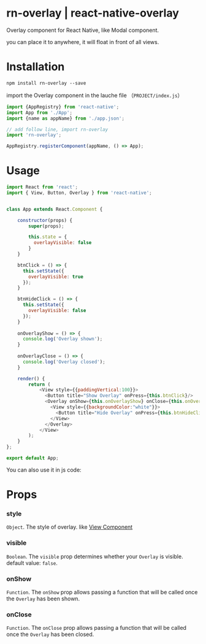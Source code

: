 # rn-overlay | react-native-overlay

Overlay component for React Native, like Modal component.

you can place it to anywhere, it will float in front of all views.

# Installation

`npm install rn-overlay --save`

import the Overlay component in the lauche file （`PROJECT/index.js`）

```js
import {AppRegistry} from 'react-native';
import App from './App';
import {name as appName} from './app.json';

// add follow line, import rn-overlay
import 'rn-overlay';

AppRegistry.registerComponent(appName, () => App);
```

# Usage

```js
import React from 'react';
import { View, Button, Overlay } from 'react-native';


class App extends React.Component {

    constructor(props) {
        super(props);

        this.state = {
          overlayVisible: false
        }
    }

    btnClick = () => {
      this.setState({
        overlayVisible: true
      });
    }

    btnHideClick = () => {
      this.setState({
        overlayVisible: false
      });
    }
    
    onOverlayShow = () => {
      console.log('Overlay shown');
    }
    
    onOverlayClose = () => {
      console.log('Overlay closed');
    }

    render() {
        return (
            <View style={{paddingVertical:100}}>
              <Button title="Show Overlay" onPress={this.btnClick}/>
              <Overlay onShow={this.onOverlayShow} onClose={this.onOverlayClose} visible={this.state.overlayVisible} style={{paddingTop:280}}>
                <View style={{backgroundColor:"white"}}>
                  <Button title="Hide Overlay" onPress={this.btnHideClick}/>
                </View>
              </Overlay>
            </View>
        );
    }
};

export default App;
```

You can also use it in js code:


# Props

### style
`Object`. The style of overlay. like [View Component](https://reactnative.dev/docs/view)

### visible
`Boolean`. The `visible` prop determines whether your `Overlay` is visible. default value: `false`.

### onShow
`Function`. The `onShow` prop allows passing a function that will be called once the `Overlay` has been shown.

### onClose
`Function`. The `onClose` prop allows passing a function that will be called once the `Overlay` has been closed.
